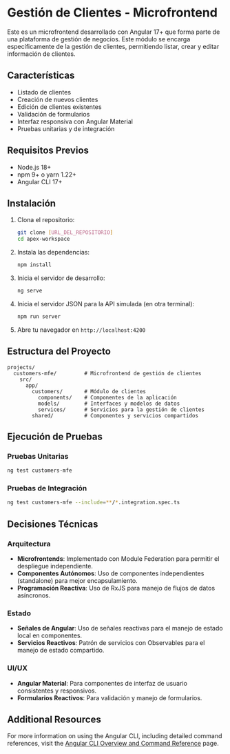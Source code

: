 # Gestión de Clientes - Microfrontend

Este es un microfrontend desarrollado con Angular 17+ que forma parte de una plataforma de gestión de negocios. Este módulo se encarga específicamente de la gestión de clientes, permitiendo listar, crear y editar información de clientes.

## Características

- Listado de clientes
- Creación de nuevos clientes
- Edición de clientes existentes
- Validación de formularios
- Interfaz responsiva con Angular Material
- Pruebas unitarias y de integración

## Requisitos Previos

- Node.js 18+
- npm 9+ o yarn 1.22+
- Angular CLI 17+

## Instalación

1. Clona el repositorio:
   ```bash
   git clone [URL_DEL_REPOSITORIO]
   cd apex-workspace
   ```

2. Instala las dependencias:
   ```bash
   npm install
   ```

3. Inicia el servidor de desarrollo:
   ```bash
   ng serve
   ```

4. Inicia el servidor JSON para la API simulada (en otra terminal):
   ```bash
   npm run server
   ```

5. Abre tu navegador en `http://localhost:4200`

## Estructura del Proyecto

```
projects/
  customers-mfe/         # Microfrontend de gestión de clientes
    src/
      app/
        customers/       # Módulo de clientes
          components/    # Componentes de la aplicación
          models/        # Interfaces y modelos de datos
          services/      # Servicios para la gestión de clientes
        shared/          # Componentes y servicios compartidos
```

## Ejecución de Pruebas

### Pruebas Unitarias
```bash
ng test customers-mfe
```

### Pruebas de Integración
```bash
ng test customers-mfe --include=**/*.integration.spec.ts
```

## Decisiones Técnicas

### Arquitectura
- **Microfrontends**: Implementado con Module Federation para permitir el despliegue independiente.
- **Componentes Autónomos**: Uso de componentes independientes (standalone) para mejor encapsulamiento.
- **Programación Reactiva**: Uso de RxJS para manejo de flujos de datos asíncronos.

### Estado
- **Señales de Angular**: Uso de señales reactivas para el manejo de estado local en componentes.
- **Servicios Reactivos**: Patrón de servicios con Observables para el manejo de estado compartido.

### UI/UX
- **Angular Material**: Para componentes de interfaz de usuario consistentes y responsivos.
- **Formularios Reactivos**: Para validación y manejo de formularios.

## Additional Resources

For more information on using the Angular CLI, including detailed command references, visit the [Angular CLI Overview and Command Reference](https://angular.dev/tools/cli) page.
